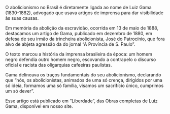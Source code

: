 O abolicionismo no Brasil é diretamente ligada ao nome de Luiz Gama (1830-1882), advogado que usava artigos de imprensa para dar visibilidade às suas causas.

Em memória da abolição da escravidão, ocorrida em 13 de maio de 1888, destacamos um artigo de Gama, publicado em dezembro de 1880, em defesa de seu irmão da trincheira abolicionista, José do Patrocínio, que fora alvo de abjeta agressão da do jornal “A Província de S. Paulo”.

O texto marcou a história da imprensa brasileira da época: um homem negro defendia outro homem negro, escovando a contrapelo o discurso oficial e racista das oligarquias cafeeiras paulistas.

Gama delineava os traços fundamentais do seu abolicionismo, declarando que “nós, os abolicionistas, animados de uma só crença, dirigidos por uma só ideia, formamos uma só família, visamos um sacrifício único, cumprimos um só dever”.

Esse artigo está publicado em “Liberdade”, das Obras completas de Luiz Gama, disponível em nosso site.